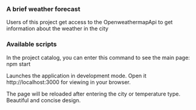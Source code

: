 ### A brief weather forecast
Users of this project get access to the OpenweathermapApi to get information about the weather in the city

### Available scripts
In the project catalog, you can enter this command to see the main page:
npm start

Launches the application in development mode.
Open it http://localhost:3000 for viewing in your browser.

The page will be reloaded after entering the city or temperature type.
Beautiful and concise design.